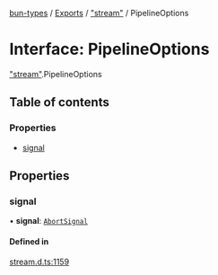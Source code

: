 [bun-types](../README.md) / [Exports](../modules.md) / ["stream"](../modules/stream_.md) / PipelineOptions

# Interface: PipelineOptions

["stream"](../modules/stream_.md).PipelineOptions

## Table of contents

### Properties

- [signal](stream_.PipelineOptions.md#signal)

## Properties

### signal

• **signal**: [`AbortSignal`](../modules.md#abortsignal)

#### Defined in

[stream.d.ts:1159](https://github.com/valgaze/bun-types/blob/5e53f27/stream.d.ts#L1159)
